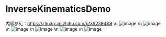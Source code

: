# InverseKinematicsDemo
内容参见：https://zhuanlan.zhihu.com/p/36238483
\n
![image](https://github.com/noobdawn/RayTracingWithU3DEditor/blob/master/1.png)
\n
![image](https://github.com/noobdawn/RayTracingWithU3DEditor/blob/master/2.png)
\n
![image](https://github.com/noobdawn/RayTracingWithU3DEditor/blob/master/3.png)
\n
![image](https://github.com/noobdawn/RayTracingWithU3DEditor/blob/master/4.png)
\n
![image](https://github.com/noobdawn/RayTracingWithU3DEditor/blob/master/5.png)
\n
![image](https://github.com/noobdawn/RayTracingWithU3DEditor/blob/master/6.png)
